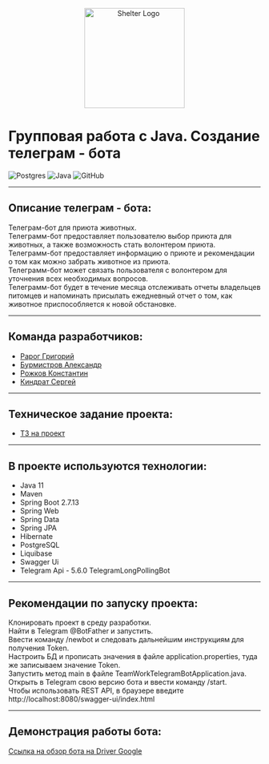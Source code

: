 <p align="center"> 
<img src="https://sun1-24.userapi.com/c851228/v851228747/144452/8m_CVF9oXIg.jpg?ava=1" width="200" alt="Shelter Logo">
</p>

# Групповая работа с Java. Создание телеграм - бота
![Postgres](https://img.shields.io/badge/postgres-%23316192.svg?style=for-the-badge&logo=postgresql&logoColor=white)
![Java](https://img.shields.io/badge/java-%23ED8B00.svg?style=for-the-badge&logo=java&logoColor=white)
![GitHub](https://img.shields.io/badge/github-%23121011.svg?style=for-the-badge&logo=github&logoColor=white)
___
## Описание телеграм - бота:
Телеграм-бот для приюта животных.<br>
Телеграмм-бот предоставляет пользователю выбор приюта для животных, а также возможность стать волонтером приюта.<br>
Телеграмм-бот предоставляет информацию о приюте и рекомендации о том как можно забрать животное из приюта.<br>
Телеграмм-бот может связать пользователя с волонтером для уточнения всех необходимых вопросов.<br>
Телеграмм-бот будет в течение месяца отслеживать отчеты владельцев питомцев и напоминать присылать ежедневный отчет о том, как животное приспособляется к новой обстановке.
___
## Команда разработчиков:
- [Рарог Григорий](https://github.com/Grigorii-star)
- [Бурмистров Александр](https://github.com/AlexandrBurmistroff)
- [Рожков Константин](https://github.com/KrozhDev)
- [Киндрат Сергей](https://github.com/Kinserega)
___
## Техническое задание проекта:
- [ТЗ на проект](https://skyengpublic.notion.site/47bcac1b049f4af6b351e2ab5d05afb4)

___
## В проекте используются технологии:
- Java 11
- Maven
- Spring Boot 2.7.13
- Spring Web
- Spring Data
- Spring JPA
- Hibernate
- PostgreSQL
- Liquibase
- Swagger Ui
- Telegram Api - 5.6.0 TelegramLongPollingBot

___
## Рекомендации по запуску проекта:
Клонировать проект в среду разработки.<br>
Найти в Telegram @BotFather и запустить.<br>
Ввести команду /newbot и следовать дальнейшим инструкциям для получения Token.<br>
Настроить БД и прописать значения в файле application.properties, туда же записываем значение Token.<br>
Запустить метод main в файле TeamWorkTelegramBotApplication.java.<br>
Открыть в Telegram свою версию бота и ввести команду /start.<br>
Чтобы использовать REST API, в браузере введите http://localhost:8080/swagger-ui/index.html
___
## Демонстрация работы бота:
[Ссылка на обзор бота на Driver Google]()

